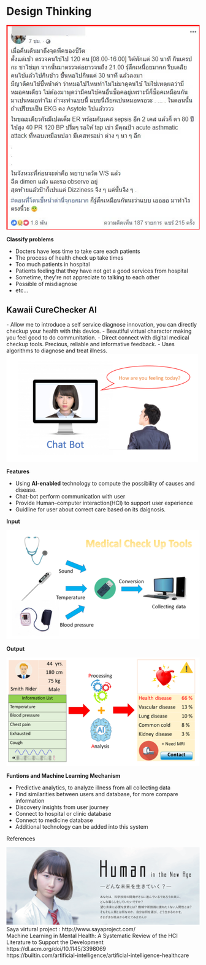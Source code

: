 <h1>Design Thinking</h1>

<img src="https://github.com/PaoLastHope/BADS7105/blob/64be25c1643e5405c907e8d10aa4a943dfb43177/HOMEWORK%2012/images/1.jpg">

<b>Classify problems</b>
- Docters have less time to take care each patients
- The process of health check up take times
- Too much patients in hospital
- Patients feeling that they have not get a good services from hospital
- Sometime, they're not appreciate to talking to each other
- Possible of misdiagnose
- etc...

<h2>Kawaii CureChecker AI</h2>
- Allow me to introduce a self service diagnose innovation, you can directly checkup your health with this device.
- Beautiful virtual charactor making you feel good to do communitation.
- Direct connect with digital medical checkup tools. Precious, reliable and informative feedback.
- Uses algorithms to diagnose and treat illness.

<img width="500" src="https://github.com/PaoLastHope/BADS7105/blob/2fe4c5e12ca879a325fb62ed10c88adb326274d4/HOMEWORK%2012/images/Slide1.PNG">

<b>Features</b>
- Using <b>AI-enabled</b> technology to compute the possibility of causes and disease.
- Chat-bot perform communication with user
- Provide Human–computer interaction(HCI) to support user experience 
- Guidline for user about correct care based on its daignosis.

<b>Input</b>

<img width="600" src="https://github.com/PaoLastHope/BADS7105/blob/2fe4c5e12ca879a325fb62ed10c88adb326274d4/HOMEWORK%2012/images/Slide2.PNG">

<b>Output</b>

<img width="600" src="https://github.com/PaoLastHope/BADS7105/blob/2fe4c5e12ca879a325fb62ed10c88adb326274d4/HOMEWORK%2012/images/Slide3.PNG">

<b>Funtions and Machine Learning Mechanism</b>
- Predictive analytics, to analyze illness from all collecting data
- Find similarities between users and database, for more compare information 
- Discovery insights from user journey
- Connect to hospital or clinic database
- Connect to medicine database
- Additional technology can be added into this system

References

<img width="600" src="https://github.com/PaoLastHope/BADS7105/blob/64be25c1643e5405c907e8d10aa4a943dfb43177/HOMEWORK%2012/images/saya.png">
Saya virtural project : http://www.sayaproject.com/ <br/>
Machine Learning in Mental Health: A Systematic Review of the HCI Literature to Support the Development<br/>
https://dl.acm.org/doi/10.1145/3398069 <br/>
https://builtin.com/artificial-intelligence/artificial-intelligence-healthcare<br/>
